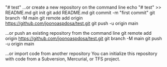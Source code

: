 "# test" 
…or create a new repository on the command line
echo "# test" >> README.md
git init
git add README.md
git commit -m "first commit"
git branch -M main
git remote add origin https://github.com/joonoaspdosa/test.git
git push -u origin main

…or push an existing repository from the command line
git remote add origin https://github.com/joonoaspdosa/test.git
git branch -M main
git push -u origin main

…or import code from another repository
You can initialize this repository with code from a Subversion, Mercurial, or TFS project.
